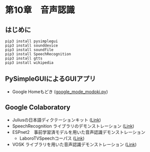 # 第10章　音声認識

## はじめに
```
pip3 install pysimplegui
pip3 install sounddevice
pip3 install soundfile
pip3 install SpeechRecognition
pip3 install gtts
pip3 install wikipedia
```

## PySimpleGUIによるGUIアプリ
- Google Homeもどき ([google_mode_modoki.py](https://github.com/tam17aki/speech_process_exercise/blob/master/SpeechRecognition/google_mode_modoki.py))

## Google Colaboratory
- Juliusの日本語ディクテーションキット ([Link](https://colab.research.google.com/drive/1pdp9lmzzslLzN95iu69siTkTxMk-hzXf?usp=sharing))
- SpeechRecognition ライブラリのデモンストレーション ([Link](https://colab.research.google.com/drive/1w96tb5SxCPWqnNXaVlFQpaMPzJ24w0F3?usp=sharing)) 
- ESPnet2　事前学習済モデルを用いた音声認識デモンストレーション
  - LaboroTVSpeechコーパス ([Link](https://colab.research.google.com/drive/1xJ96-7JSSPBNJ-bAwysESDcaGvnbblAR?usp=sharing))
- VOSK ライブラリを用いた音声認識デモンストレーション ([Link](https://colab.research.google.com/drive/1Dvhw4H2hT3WxDniX2M8w7q1pae5qgXYy?usp=sharing))
